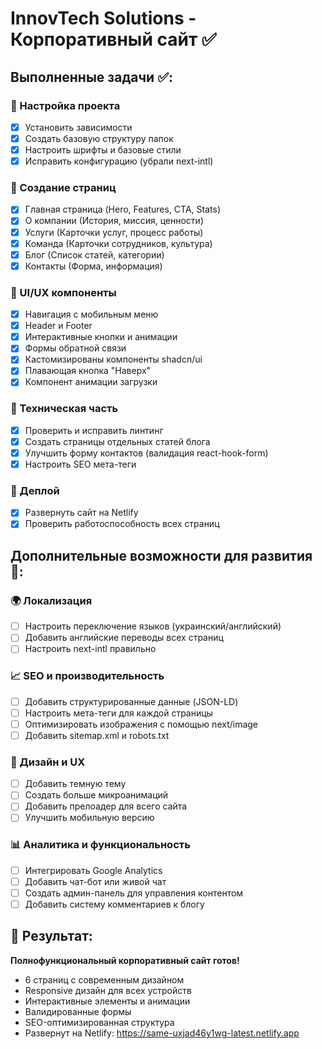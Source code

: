 # InnovTech Solutions - Корпоративный сайт ✅

## Выполненные задачи ✅:

### 🔧 Настройка проекта
- [x] Установить зависимости
- [x] Создать базовую структуру папок
- [x] Настроить шрифты и базовые стили
- [x] Исправить конфигурацию (убрали next-intl)

### 📄 Создание страниц
- [x] Главная страница (Hero, Features, CTA, Stats)
- [x] О компании (История, миссия, ценности)
- [x] Услуги (Карточки услуг, процесс работы)
- [x] Команда (Карточки сотрудников, культура)
- [x] Блог (Список статей, категории)
- [x] Контакты (Форма, информация)

### 🎨 UI/UX компоненты
- [x] Навигация с мобильным меню
- [x] Header и Footer
- [x] Интерактивные кнопки и анимации
- [x] Формы обратной связи
- [x] Кастомизированы компоненты shadcn/ui
- [x] Плавающая кнопка "Наверх"
- [x] Компонент анимации загрузки

### 🔧 Техническая часть
- [x] Проверить и исправить линтинг
- [x] Создать страницы отдельных статей блога
- [x] Улучшить форму контактов (валидация react-hook-form)
- [x] Настроить SEO мета-теги

### 🚀 Деплой
- [x] Развернуть сайт на Netlify
- [x] Проверить работоспособность всех страниц

## Дополнительные возможности для развития 🌟:

### 🌍 Локализация
- [ ] Настроить переключение языков (украинский/английский)
- [ ] Добавить английские переводы всех страниц
- [ ] Настроить next-intl правильно

### 📈 SEO и производительность
- [ ] Добавить структурированные данные (JSON-LD)
- [ ] Настроить мета-теги для каждой страницы
- [ ] Оптимизировать изображения с помощью next/image
- [ ] Добавить sitemap.xml и robots.txt

### 🎨 Дизайн и UX
- [ ] Добавить темную тему
- [ ] Создать больше микроанимаций
- [ ] Добавить прелоадер для всего сайта
- [ ] Улучшить мобильную версию

### 📊 Аналитика и функциональность
- [ ] Интегрировать Google Analytics
- [ ] Добавить чат-бот или живой чат
- [ ] Создать админ-панель для управления контентом
- [ ] Добавить систему комментариев к блогу

## 🎯 Результат:
**Полнофункциональный корпоративный сайт готов!**
- 6 страниц с современным дизайном
- Responsive дизайн для всех устройств
- Интерактивные элементы и анимации
- Валидированные формы
- SEO-оптимизированная структура
- Развернут на Netlify: https://same-uxjad46y1wg-latest.netlify.app
